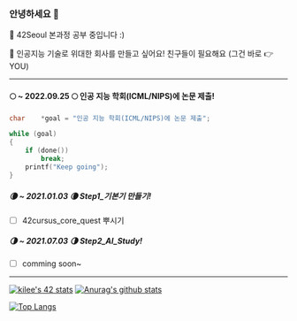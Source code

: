 ### 안녕하세요 👋

🌱 42Seoul 본과정 공부 중입니다 :)

👯 인공지능 기술로 위대한 회사를 만들고 싶어요! 친구들이 필요해요
(그건 바로 👉 YOU)

---

#### 🌕 ~ 2022.09.25 🌕 인공 지능 학회(ICML/NIPS)에 논문 제출!

``` c
char	*goal = "인공 지능 학회(ICML/NIPS)에 논문 제출";

while (goal)
{
	if (done())
		break;
	printf("Keep going");
}
```
##### 🌘 ~ 2021.01.03 🌘 Step1_기본기 만들기!
- [ ] 42cursus_core_quest 뿌시기
##### 🌗 ~ 2021.07.03 🌗 Step2_AI_Study!
- [ ] comming soon~

---
[![kilee's 42 stats](https://badge42.herokuapp.com/api/stats/kilee)](https://github.com/JaeSeoKim/badge42)
[![Anurag's github stats](https://github-readme-stats.vercel.app/api?username=Likilee&show_icons=true&theme=dark)](https://github.com/anuraghazra/github-readme-stats)

<!-- 깃 레포 블록 붙여서 표기 // 안에 href 영역 링크와 src 영역 링크 해당 레포로 수정
<a href="https://github.com/Likilee/42seoul_kilee">
  <img align="center" src="https://github-readme-stats.vercel.app/api/pin/?username=Likilee&repo=42seoul_kilee&theme=dark" />
</a>
<a href="https://github.com/anuraghazra/convoychat">
  <img align="center" src="https://github-readme-stats.vercel.app/api/pin/?username=anuraghazra&repo=convoychat&theme=dark" />
</a>
-->
[![Top Langs](https://github-readme-stats.vercel.app/api/top-langs/?username=Likilee&layout=compact&theme=dark)]()
